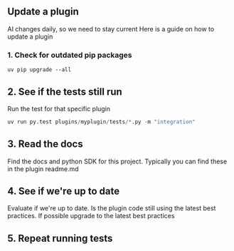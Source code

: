 
## Update a plugin

AI changes daily, so we need to stay current
Here is a guide on how to update a plugin

### 1. Check for outdated pip packages

```
uv pip upgrade --all
```

## 2. See if the tests still run

Run the test for that specific plugin

```python
uv run py.test plugins/myplugin/tests/*.py -m "integration"
```

## 3. Read the docs

Find the docs and python SDK for this project. Typically you can find these in the plugin readme.md

## 4. See if we're up to date

Evaluate if we're up to date. Is the plugin code still using the latest best practices. 
If possible upgrade to the latest best practices

## 5. Repeat running tests